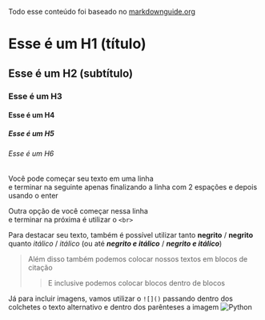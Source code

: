 Todo esse conteúdo foi baseado no [markdownguide.org](https://www.markdownguide.org/basic-syntax/)

# Esse é um H1 (título)

## Esse é um H2 (subtítulo)

### Esse é um H3

#### Esse é um H4

##### Esse é um H5

###### Esse é um H6

Você pode começar seu texto em uma linha   
e terminar na seguinte apenas finalizando a linha com 2 espações e depois usando o enter

Outra opção de você começar nessa linha <br>
e terminar na próxima é utilizar o `<br>` 


Para destacar seu texto, também é possível utilizar tanto **negrito** / __negrito__ quanto *itálico* / _itálico_ (ou até ***negrito e itálico*** / ___negrito e itálico___)

> Além disso também podemos colocar nossos textos em blocos de citação
>> E inclusive podemos colocar blocos dentro de blocos

Já para incluir imagens, vamos utilizar o `![]()` passando dentro dos colchetes o texto alternativo e dentro dos parênteses a imagem
![Python](https://cdn.jsdelivr.net/gh/devicons/devicon/icons/python/python-original-wordmark.svg)
